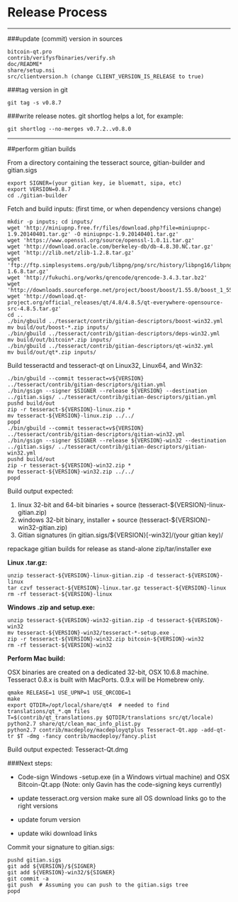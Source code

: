 Release Process
====================

* * *

###update (commit) version in sources


	bitcoin-qt.pro
	contrib/verifysfbinaries/verify.sh
	doc/README*
	share/setup.nsi
	src/clientversion.h (change CLIENT_VERSION_IS_RELEASE to true)

###tag version in git

	git tag -s v0.8.7

###write release notes. git shortlog helps a lot, for example:

	git shortlog --no-merges v0.7.2..v0.8.0

* * *

##perform gitian builds

 From a directory containing the tesseract source, gitian-builder and gitian.sigs
  
	export SIGNER=(your gitian key, ie bluematt, sipa, etc)
	export VERSION=0.8.7
	cd ./gitian-builder

 Fetch and build inputs: (first time, or when dependency versions change)

	mkdir -p inputs; cd inputs/
	wget 'http://miniupnp.free.fr/files/download.php?file=miniupnpc-1.9.20140401.tar.gz' -O miniupnpc-1.9.20140401.tar.gz'
	wget 'https://www.openssl.org/source/openssl-1.0.1i.tar.gz'
	wget 'http://download.oracle.com/berkeley-db/db-4.8.30.NC.tar.gz'
	wget 'http://zlib.net/zlib-1.2.8.tar.gz'
	wget 'ftp://ftp.simplesystems.org/pub/libpng/png/src/history/libpng16/libpng-1.6.8.tar.gz'
	wget 'http://fukuchi.org/works/qrencode/qrencode-3.4.3.tar.bz2'
	wget 'http://downloads.sourceforge.net/project/boost/boost/1.55.0/boost_1_55_0.tar.bz2'
	wget 'http://download.qt-project.org/official_releases/qt/4.8/4.8.5/qt-everywhere-opensource-src-4.8.5.tar.gz'
	cd ..
	./bin/gbuild ../tesseract/contrib/gitian-descriptors/boost-win32.yml
	mv build/out/boost-*.zip inputs/
	./bin/gbuild ../tesseract/contrib/gitian-descriptors/deps-win32.yml
	mv build/out/bitcoin*.zip inputs/
	./bin/gbuild ../tesseract/contrib/gitian-descriptors/qt-win32.yml
	mv build/out/qt*.zip inputs/

 Build tesseractd and tesseract-qt on Linux32, Linux64, and Win32:
  
	./bin/gbuild --commit tesseract=v${VERSION} ../tesseract/contrib/gitian-descriptors/gitian.yml
	./bin/gsign --signer $SIGNER --release ${VERSION} --destination ../gitian.sigs/ ../tesseract/contrib/gitian-descriptors/gitian.yml
	pushd build/out
	zip -r tesseract-${VERSION}-linux.zip *
	mv tesseract-${VERSION}-linux.zip ../../
	popd
	./bin/gbuild --commit tesseract=v${VERSION} ../tesseract/contrib/gitian-descriptors/gitian-win32.yml
	./bin/gsign --signer $SIGNER --release ${VERSION}-win32 --destination ../gitian.sigs/ ../tesseract/contrib/gitian-descriptors/gitian-win32.yml
	pushd build/out
	zip -r tesseract-${VERSION}-win32.zip *
	mv tesseract-${VERSION}-win32.zip ../../
	popd

  Build output expected:

  1. linux 32-bit and 64-bit binaries + source (tesseract-${VERSION}-linux-gitian.zip)
  2. windows 32-bit binary, installer + source (tesseract-${VERSION}-win32-gitian.zip)
  3. Gitian signatures (in gitian.sigs/${VERSION}[-win32]/(your gitian key)/

repackage gitian builds for release as stand-alone zip/tar/installer exe

**Linux .tar.gz:**

	unzip tesseract-${VERSION}-linux-gitian.zip -d tesseract-${VERSION}-linux
	tar czvf tesseract-${VERSION}-linux.tar.gz tesseract-${VERSION}-linux
	rm -rf tesseract-${VERSION}-linux

**Windows .zip and setup.exe:**

	unzip tesseract-${VERSION}-win32-gitian.zip -d tesseract-${VERSION}-win32
	mv tesseract-${VERSION}-win32/tesseract-*-setup.exe .
	zip -r tesseract-${VERSION}-win32.zip bitcoin-${VERSION}-win32
	rm -rf tesseract-${VERSION}-win32

**Perform Mac build:**

  OSX binaries are created on a dedicated 32-bit, OSX 10.6.8 machine.
  Tesseract 0.8.x is built with MacPorts.  0.9.x will be Homebrew only.

	qmake RELEASE=1 USE_UPNP=1 USE_QRCODE=1
	make
	export QTDIR=/opt/local/share/qt4  # needed to find translations/qt_*.qm files
	T=$(contrib/qt_translations.py $QTDIR/translations src/qt/locale)
	python2.7 share/qt/clean_mac_info_plist.py
	python2.7 contrib/macdeploy/macdeployqtplus Tesseract-Qt.app -add-qt-tr $T -dmg -fancy contrib/macdeploy/fancy.plist

 Build output expected: Tesseract-Qt.dmg

###Next steps:

* Code-sign Windows -setup.exe (in a Windows virtual machine) and
  OSX Bitcoin-Qt.app (Note: only Gavin has the code-signing keys currently)

* update tesseract.org version
  make sure all OS download links go to the right versions

* update forum version

* update wiki download links

Commit your signature to gitian.sigs:

	pushd gitian.sigs
	git add ${VERSION}/${SIGNER}
	git add ${VERSION}-win32/${SIGNER}
	git commit -a
	git push  # Assuming you can push to the gitian.sigs tree
	popd

